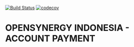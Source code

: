 [![Build Status](https://travis-ci.org/open-synergy/opnsynid-account-payment.svg?branch=8.0)](https://travis-ci.org/open-synergy/opnsynid-account-payment)
[![codecov](https://codecov.io/gh/open-synergy/opnsynid-account-payment/branch/8.0/graph/badge.svg)](https://codecov.io/gh/open-synergy/opnsynid-account-payment)

# OPENSYNERGY INDONESIA - ACCOUNT PAYMENT
